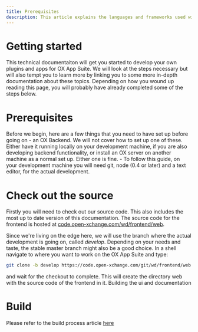 ```yaml
---
title: Prerequisites
description: This article explains the languages and frameworks used within the OX App Suite frontend
---
```


# Getting started

This technical documentaiton will get you started to develop your own plugins and apps for OX App Suite.
We will look at the steps necessary but will also tempt you to learn more by linking you to some more in-depth documentation about these topics.
Depending on how you wound up reading this page, you will probably have already completed some of the steps below.

# Prerequisites

Before we begin, here are a few things that you need to have set up before going on - an OX Backend.
We will not cover how to set up one of these.
Either have it running locally on your development machine, if you are also developing backend functionality, or install an OX server on another machine as a normal set up.
Either one is fine. - To follow this guide, on your development machine you will need git, node (0.4 or later) and a text editor, for the actual development.

# Check out the source

Firstly you will need to check out our source code.
This also includes the most up to date version of this documentation. The source code for the frontend is hosted at [code.open-xchange.com/wd/frontend/web](code.open-xchange.com/wd/frontend/web).

Since we're living on the edge here, we will use the branch where the actual development is going on, called _develop_.
Depending on your needs and taste, the stable master branch might also be a good choice.
In a shell navigate to where you want to work on the OX App Suite and type:

```bash
git clone -b develop https://code.open-xchange.com/git/wd/frontend/web
```

and wait for the checkout to complete.
This will create the directory web with the source code of the frontend in it. Building the ui and documentation

# Build

Please refer to the build process article [here](/ui/00-getting-started/04_build-process.html)
